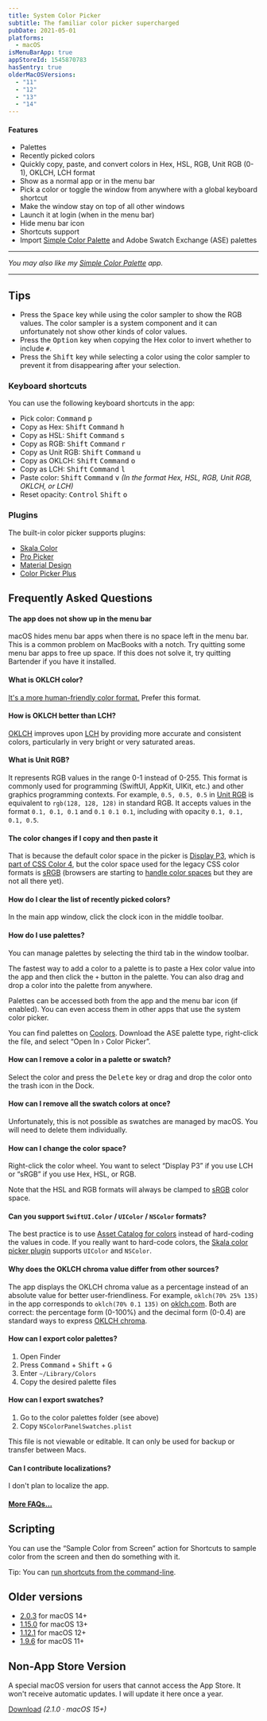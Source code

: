 ```yaml
---
title: System Color Picker
subtitle: The familiar color picker supercharged
pubDate: 2021-05-01
platforms:
  - macOS
isMenuBarApp: true
appStoreId: 1545870783
hasSentry: true
olderMacOSVersions:
  - "11"
  - "12"
  - "13"
  - "14"
---
```


#### Features

- Palettes
- Recently picked colors
- Quickly copy, paste, and convert colors in Hex, HSL, RGB, Unit RGB (0-1), OKLCH, LCH format
- Show as a normal app or in the menu bar
- Pick a color or toggle the window from anywhere with a global keyboard shortcut
- Make the window stay on top of all other windows
- Launch it at login (when in the menu bar)
- Hide menu bar icon
- Shortcuts support
- Import [Simple Color Palette](https://simplecolorpalette.com) and Adobe Swatch Exchange (ASE) palettes

---

_You may also like my [Simple Color Palette](/simple-color-palette) app._

---

## Tips

- Press the <kbd>Space</kbd> key while using the color sampler to show the RGB values. The color sampler is a system component and it can unfortunately not show other kinds of color values.
- Press the <kbd>Option</kbd> key when copying the Hex color to invert whether to include `#`.
- Press the <kbd>Shift</kbd> key while selecting a color using the color sampler to prevent it from disappearing after your selection.

### Keyboard shortcuts

You can use the following keyboard shortcuts in the app:

- Pick color: <kbd>Command</kbd> <kbd>p</kbd>
- Copy as Hex: <kbd>Shift</kbd> <kbd>Command</kbd> <kbd>h</kbd>
- Copy as HSL: <kbd>Shift</kbd> <kbd>Command</kbd> <kbd>s</kbd>
- Copy as RGB: <kbd>Shift</kbd> <kbd>Command</kbd> <kbd>r</kbd>
- Copy as Unit RGB: <kbd>Shift</kbd> <kbd>Command</kbd> <kbd>u</kbd>
- Copy as OKLCH: <kbd>Shift</kbd> <kbd>Command</kbd> <kbd>o</kbd>
- Copy as LCH: <kbd>Shift</kbd> <kbd>Command</kbd> <kbd>l</kbd>
- Paste color: <kbd>Shift</kbd> <kbd>Command</kbd> <kbd>v</kbd> _(In the format Hex, HSL, RGB, Unit RGB, OKLCH, or LCH)_
- Reset opacity: <kbd>Control</kbd> <kbd>Shift</kbd> <kbd>o</kbd>

### Plugins

The built-in color picker supports plugins:

- [Skala Color](https://bjango.com/mac/skalacolor/)
- [Pro Picker](https://formulae.brew.sh/cask/colorpicker-propicker)
- [Material Design](https://github.com/johnyanarella/MaterialDesignColorPicker)
- [Color Picker Plus](https://github.com/viktorstrate/color-picker-plus)

## Frequently Asked Questions

#### The app does not show up in the menu bar

macOS hides menu bar apps when there is no space left in the menu bar. This is a common problem on MacBooks with a notch. Try quitting some menu bar apps to free up space. If this does not solve it, try quitting Bartender if you have it installed.

#### What is OKLCH color?

[It's a more human-friendly color format.](https://evilmartians.com/chronicles/oklch-in-css-why-quit-rgb-hsl) Prefer this format.

#### How is OKLCH better than LCH?

[OKLCH](https://evilmartians.com/chronicles/oklch-in-css-why-quit-rgb-hsl) improves upon [LCH](https://lea.verou.me/2020/04/lch-colors-in-css-what-why-and-how/) by providing more accurate and consistent colors, particularly in very bright or very saturated areas.

#### What is Unit RGB?

It represents RGB values in the range 0-1 instead of 0-255. This format is commonly used for programming (SwiftUI, AppKit, UIKit, etc.) and other graphics programming contexts. For example, `0.5, 0.5, 0.5` in [Unit RGB](https://rgbcolorpicker.com/0-1) is equivalent to `rgb(128, 128, 128)` in standard RGB. It accepts values in the format `0.1, 0.1, 0.1` and `0.1 0.1 0.1`, including with opacity `0.1, 0.1, 0.1, 0.5`.

#### The color changes if I copy and then paste it

That is because the default color space in the picker is [Display P3](https://en.wikipedia.org/wiki/DCI-P3), which is [part of CSS Color 4](https://drafts.csswg.org/css-color-4/#valdef-color-display-p3), but the color space used for the legacy CSS color formats is [sRGB](https://en.wikipedia.org/wiki/SRGB) (browsers are starting to [handle color spaces](https://css-tricks.com/the-expanding-gamut-of-color-on-the-web/) but they are not all there yet).

#### How do I clear the list of recently picked colors?

In the main app window, click the clock icon in the middle toolbar.

#### How do I use palettes?

You can manage palettes by selecting the third tab in the window toolbar.

The fastest way to add a color to a palette is to paste a Hex color value into the app and then click the `+` button in the palette. You can also drag and drop a color into the palette from anywhere.

Palettes can be accessed both from the app and the menu bar icon (if enabled). You can even access them in other apps that use the system color picker.

You can find palettes on [Coolors](https://coolors.co/palettes/trending). Download the ASE palette type, right-click the file, and select “Open In › Color Picker”.

#### How can I remove a color in a palette or swatch?

Select the color and press the <kbd>Delete</kbd> key or drag and drop the color onto the trash icon in the Dock.

#### How can I remove all the swatch colors at once?

Unfortunately, this is not possible as swatches are managed by macOS. You will need to delete them individually.

#### How can I change the color space?

Right-click the color wheel. You want to select “Display P3” if you use LCH or “sRGB” if you use Hex, HSL, or RGB.

Note that the HSL and RGB formats will always be clamped to [sRGB](https://en.wikipedia.org/wiki/SRGB) color space.

#### Can you support `SwiftUI.Color` / `UIColor` / `NSColor` formats?

The best practice is to use [Asset Catalog for colors](https://devblog.xero.com/managing-ui-colours-with-ios-11-asset-catalogs-16500ba48205) instead of hard-coding the values in code. If you really want to hard-code colors, the [Skala color picker plugin](https://bjango.com/mac/skalacolor/) supports `UIColor` and `NSColor`.

#### Why does the OKLCH chroma value differ from other sources?

The app displays the OKLCH chroma value as a percentage instead of an absolute value for better user-friendliness. For example, `oklch(70% 25% 135)` in the app corresponds to `oklch(70% 0.1 135)` on [oklch.com](https://oklch.com). Both are correct: the percentage form (0-100%) and the decimal form (0-0.4) are standard ways to express [OKLCH chroma](https://developer.mozilla.org/en-US/docs/Web/CSS/color_value/oklch#c).

#### How can I export color palettes?

1. Open Finder
1. Press <kbd>Command</kbd> + <kbd>Shift</kbd> + <kbd>G</kbd>
1. Enter `~/Library/Colors`
1. Copy the desired palette files

#### How can I export swatches?

1. Go to the color palettes folder (see above)
1. Copy `NSColorPanelSwatches.plist`

This file is not viewable or editable. It can only be used for backup or transfer between Macs.

#### Can I contribute localizations?

I don't plan to localize the app.

#### [More FAQs…](/apps/faq)

## Scripting

You can use the “Sample Color from Screen” action for Shortcuts to sample color from the screen and then do something with it.

Tip: You can [run shortcuts from the command-line](https://support.apple.com/guide/shortcuts-mac/run-shortcuts-from-the-command-line-apd455c82f02/mac).

## Older versions

- [2.0.3](https://github.com/o9-9/System-Color-Picker/releases/download/older-releases/Color.Picker.2.0.3.-.macOS.14.zip) for macOS 14+
- [1.15.0](https://github.com/o9-9/System-Color-Picker/releases/download/older-releases/Color.Picker.1.15.0.-.macOS.13.zip) for macOS 13+
- [1.12.1](https://github.com/o9-9/System-Color-Picker/releases/download/older-releases/Color.Picker.1.12.1.-.macOS.12.zip) for macOS 12+
- [1.9.6](https://github.com/o9-9/System-Color-Picker/releases/download/older-releases/Color.Picker.1.9.6.-.macOS.11.zip) for macOS 11+

## Non-App Store Version

A special macOS version for users that cannot access the App Store. It won't receive automatic updates. I will update it here once a year.

[Download](https://www.dropbox.com/scl/fi/2lvdt09widz0p3jzfrwd8/Color-Picker-2.1.0-1740424285.zip?rlkey=yuzrr4abjfty60oscd3pcdyvc&raw=1) _(2.1.0 · macOS 15+)_
